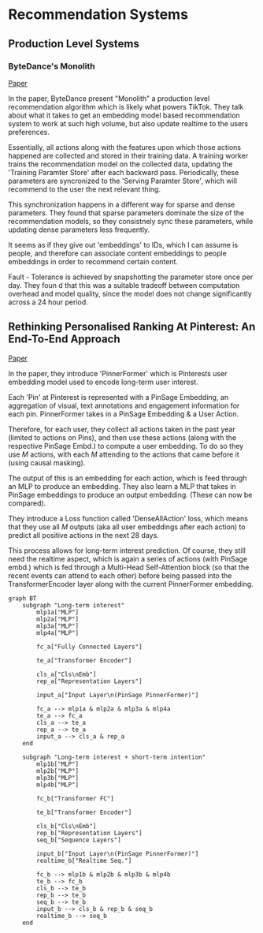 # Recommendation Systems

## Production Level Systems

### ByteDance's Monolith

[Paper](https://arxiv.org/pdf/2209.07663)

In the paper, ByteDance present "Monolith" a production level recommendation algorithm which is likely what powers TikTok. They talk about what it takes to get an embedding model based recommendation system to work at such high volume, but also update realtime to the users preferences.

Essentially, all actions along with the features upon which those actions happened are collected and stored in their training data. A training worker trains the recommendation model on the collected data, updating the 'Training Paramter Store' after each backward pass. Periodically, these parameters are syncronized to the 'Serving Paramter Store', which will recommend to the user the next relevant thing.

This synchronization happens in a different way for sparse and dense parameters. They found that sparse parameters dominate the size of the recommendation models, so they consistnely sync these parameters, while updating dense parameters less frequently.

It seems as if they give out 'embeddings' to IDs, which I can assume is people, and therefore can associate content embeddings to people embeddings in order to recommend certain content.

Fault - Tolerance is achieved by snapshotting the parameter store once per day. They foun d that this was a suitable tradeoff between computation overhead and model quality, since the model does not change significantly across a 24 hour period.

## Rethinking Personalised Ranking At Pinterest: An End-To-End Approach

[Paper](https://arxiv.org/pdf/2209.08435)

In the paper, they introduce 'PinnerFormer' which is Pinterests user embedding model used to encode long-term user interest.

Each 'Pin' at Pinterest is represented with a PinSage Embedding, an aggregation of visual, text annotations and engagement information for each pin. PinnerFormer takes in a PinSage Embedding & a User Action.

Therefore, for each user, they collect all actions taken in the past year (limited to actions on Pins), and then use these actions (along with the respective PinSage Embd.) to compute a user embedding. To do so they use $M$ actions, with each $M$ attending to the actions that came before it (using causal masking).

The output of this is an embedding for each action, which is feed through an MLP to produce an embedding. They also learn a MLP that takes in PinSage embeddings to produce an output embedding. (These can now be compared).

They introduce a Loss function called 'DenseAllAction' loss, which means that they use all $M$ outputs (aka all user embeddings after each action) to predict all positive actions in the next 28 days.

This process allows for long-term interest prediction. Of course, they still need the realtime aspect, which is again a series of actions (with PinSage embd.) which is fed through a Multi-Head Self-Attention block (so that the recent events can attend to each other) before being passed into the TransformerEncoder layer along with the current PinnerFormer embedding.


```mermaid
graph BT
    subgraph "Long-term interest"
        mlp1a["MLP"]
        mlp2a["MLP"]
        mlp3a["MLP"]
        mlp4a["MLP"]

        fc_a["Fully Connected Layers"]
        
        te_a["Transformer Encoder"]
        
        cls_a["Cls\nEmb"]
        rep_a["Representation Layers"]
        
        input_a["Input Layer\n(PinSage PinnerFormer)"]
        
        fc_a --> mlp1a & mlp2a & mlp3a & mlp4a
        te_a --> fc_a
        cls_a --> te_a
        rep_a --> te_a
        input_a --> cls_a & rep_a
    end

    subgraph "Long-term interest + short-term intention"
        mlp1b["MLP"]
        mlp2b["MLP"]
        mlp3b["MLP"]
        mlp4b["MLP"]

        fc_b["Transformer FC"]
        
        te_b["Transformer Encoder"]
        
        cls_b["Cls\nEmb"]
        rep_b["Representation Layers"]
        seq_b["Sequence Layers"]
        
        input_b["Input Layer\n(PinSage PinnerFormer)"]
        realtime_b["Realtime Seq."]
        
        fc_b --> mlp1b & mlp2b & mlp3b & mlp4b
        te_b --> fc_b
        cls_b --> te_b
        rep_b --> te_b
        seq_b --> te_b
        input_b --> cls_b & rep_b & seq_b
        realtime_b --> seq_b
    end
```
